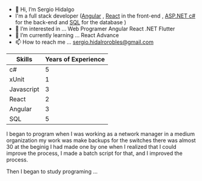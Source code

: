 - 👋 Hi, I’m Sergio Hidalgo
- I'm a full stack developer ([Angular](https://github.com/angular/angular) , [React](https://github.com/facebook/react) in the front-end , [ASP.NET c#](https://dotnet.microsoft.com/en-us/apps/aspnet) for the back-end and [SQL](https://www.microsoft.com/es-mx/sql-server/sql-server-downloads)  for the database )
- 👀 I’m interested in ... Web Programer Angular React .NET Flutter
- 🌱 I’m currently learning ... React Advance
- 📫 How to reach me ... sergio.hidalrorobles@gmail.com
  
  
| Skills | Years of Experience |
| --- | ----------- |
| c# | 5 |
| xUnit | 1 |
| Javascript | 3 |
| React | 2 |
| Angular | 3 |
| SQL | 5 |







I began to program when I was working as a network manager in a medium organization my work was make backups for the switches there was almost 30 at the beginig I had made one by one when I realized that I could improve the process, I made a batch script for that, and I improved the process.

Then I began to study programing ...



<!---
SergioHidalgorobles/SergioHidalgorobles is a ✨ special ✨ repository because its `README.md` (this file) appears on your GitHub profile.
You can click the Preview link to take a look at your changes.
--->
